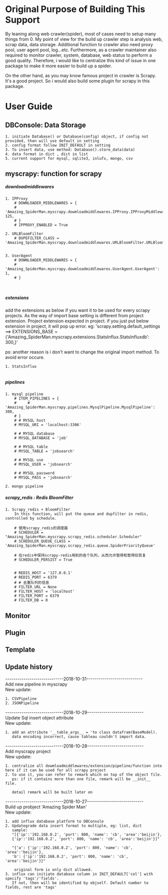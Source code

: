 # Original Purpose of Building This Support
By leaning along web crawler(spider), most of cases need to setup many things from 0.
My point of view for the build up crawler step is analysis web, scrap data, data storage.
Additional function to crawler also need proxy pool, user agent pool, log...etc.
Furthermore, as a crawler maintainer also required to monitor crawler, system, database, web status to perform a good quality.
Therefore, i would like to centralize this kind of issue in one package to make it more easier to build up a spider.

On the other hand, as you may know famous project in crawler is Scrapy. It's a good project. 
So i would also build some plugin for scrapy in this package.

# User Guide

## DBConsole: Data Storage
```
1. initiate Database() or Database(config) object, if config not provided, then will use default in setting
2. config format follow INIT_DEFAULT in setting
3. To insert data, use method: Database().store_data(data)
4. data format in dict , dict in list
5. current support for mysql, sqlite3, inlufx, mongo, csv
```

## myscrapy: function for scrapy

##### downloadmiddlewares

```
1. IPProxy
    # DOWNLOADER_MIDDLEWARES = {
    #     'Amazing_SpiderMan.myscrapy.dowmloadmiddlewares.IPProxy.IPProxyMiddleware': 125,
    # }
    # IPPROXY_ENABLED = True

2. URLBloomFilter
    # DUPEFILTER_CLASS = 'Amazing_SpiderMan.myscrapy.downloadmiddlewares.URLBloomFilter.URLBloomFilter'


3. UserAgent
    # DOWNLOADER_MIDDLEWARES = {
    #     'Amazing_SpiderMan.myscrapy.dowmloadmiddlewares.UserAgent.UserAgent': 1,
    # }



```


##### extensions
add the extensions as below if you want it to be used for every scrapy projects. 
As the way of import base setting is different from project extension. 
Project extension expected in project. if you just put below extension in project, it will pop up error.
eg: 'scrapy.setting.default_settings ==> 
EXTENSIONS_BASE = {'Amazing_SpiderMan.myscrapy.extensions.StatsInflux.StatsInfluxdb': 300,}'
   
ps: another reason is i don't want to change the original import method. To avoid error occure.  

```
1. StatsInflux
   
```


##### pipelines

```
1. mysql pipeline
    # ITEM_PIPELINES = {
    #     # 'Amazing_SpiderMan.myscrapy.pipelines.MysqlPipeline.MysqlPipeline': 300,
    # }
    # # MYSQL host
    # MYSQL_URI = 'localhost:3306'
    
    # # MYSQL database
    # MYSQL_DATABASE = 'job'
    
    # # MYSQL table
    # MYSQL_TABLE = 'jobsearch'
    
    # # MYSQL use
    # MYSQL_USER = 'jobsearch'
    
    # # MYSQL password
    # MYSQL_PASS = 'jobsearch'
    
2. mongo pipeline

```


##### scrapy_redis : Redis BloomFilter

```
1. Scrapy_redis + BloomFilter
    In this function, will put the queue and dupfilter in redis, controlled by schedule.
    
    # 使用scrapy_redis的调度器
    # SCHEDULER = "Amazing_SpiderMan.myscrapy.scrapy_redis.scheduler.Scheduler"
    # SCHEDULER_QUEUE_CLASS = 'Amazing_SpiderMan.myscrapy.scrapy_redis.queue.SpiderPriorityQueue'
    
    # 在redis中保持scrapy-redis用到的各个队列，从而允许暂停和暂停后恢复
    # SCHEDULER_PERSIST = True
    
    
    # REDIS_HOST = '127.0.0.1'
    # REDIS_PORT = 6379
    # # 去重队列的信息
    # FILTER_URL = None
    # FILTER_HOST = 'localhost'
    # FILTER_PORT = 6379
    # FILTER_DB = 0

```


## Monitor


## Plugin


## Template





## Update history

-----------------------------2018-10-31----------------------------
<br/>
Add new pipeline in myscrapy
<br/>
New update:
```
1. CSVPipeline
2. JSONPipeline

```
-----------------------------2018-10-29----------------------------
<br/>
Update Sql insert object attribute 
<br/>
New update:
```
1. add an attribute '__table_args__ = 'to class datafram(BaseModel).
   data encoding incorrect, cause tableau couldn't import data.

```

-----------------------------2018-10-28----------------------------
<br/>
Add myscrapy project
<br/>
New update:

```
1. centralize all dowmloadmiddlewares/extension/pipeline/function into here if it can be used for all scrapy project
2. to use it, you can refer to remark which on top of the object file. 
   ps: if it contains more than one file, remark will be __init__ file.
   
   detail remark will be built later on
```


-----------------------------2018-10-27----------------------------
<br/>
Build up probject 'Amazing Spider Man'
<br/>
New update:
```
1. add influx database platform to DBConsole
2. Updategrade data insert format to multiple, eg: list, dict
   sample:
   "[{'ip':'192.168.0.2', 'port': 800, 'name': 'cb', 'area':'beijin'}, 
   {'ip':'192.168.0.2', 'port': 800, 'name': 'cb', 'area':'beijin'}]"
   
   "{'a': {'ip':'192.168.0.2', 'port': 800, 'name': 'cb', 'area':'beijin'}, 
   'b': {'ip':'192.168.0.2', 'port': 800, 'name': 'cb', 'area':'beijin'}}"
   
    original form is only dict allowed. 
3. influx can initiate database column in INIT_DEFAULT['col'] with specify 'tags'/'fields'. 
   If not, then will be identified by objself. Default number to fields, rest are 'tags'
```
